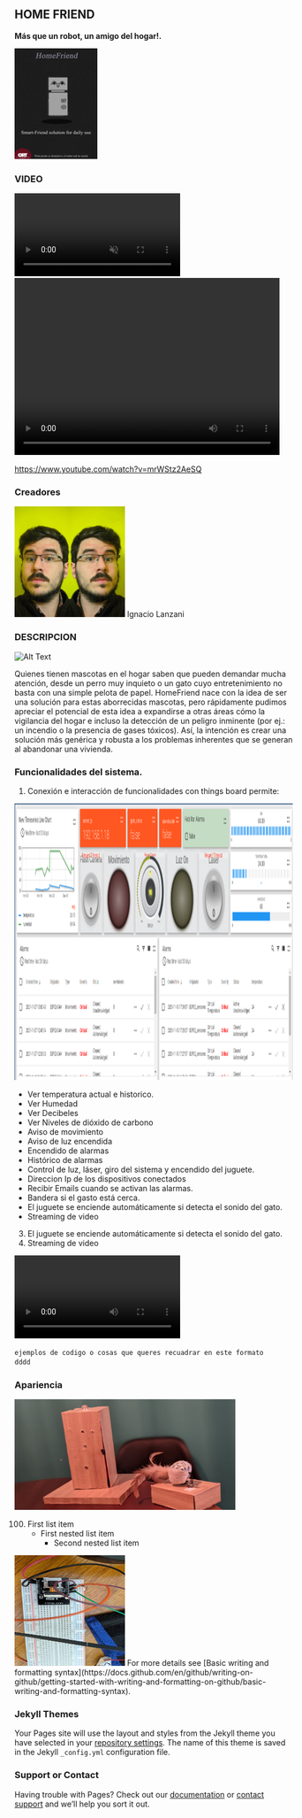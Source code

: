 ## HOME FRIEND
**Más que un robot, un amigo del hogar!.**

<img src="posterfinal.png" alt="drawing"  height ="200" width="150" />

  
### VIDEO

  <video src="https://github.com/TheUruguayo/HomeFriend/blob/main/docs/ROBOT_20211205_BAJA.mp4" data-canonical-src="https://github.com/TheUruguayo/HomeFriend/blob/main/docs/ROBOT_20211205_BAJA.mp4" controls="controls" muted="muted" class="d-block rounded-bottom-2 width-fit" style="max-height:640px;">

  </video>


<video width="480" height="320" controls="controls">
<source src="ROBOT_20211205_BAJA.mp4" type="video/mp4">
</video>
                                                       
https://www.youtube.com/watch?v=mrWStz2AeSQ
                                                       
### Creadores
<img src="WhatsApp%20Image%202020-10-18%20at%2015.21.43.jpeg" alt="drawing"  height ="200" width="200" />
Ignacio Lanzani

### DESCRIPCION


![Alt Text](https://media.giphy.com/media/vFKqnCdLPNOKc/giphy.gif)

Quienes tienen mascotas en el hogar saben que pueden demandar mucha atención, desde un perro muy inquieto o un gato cuyo entretenimiento no basta con una simple pelota de papel. HomeFriend nace con la idea de ser una solución para estas aborrecidas mascotas, pero rápidamente pudimos apreciar el potencial de esta idea a expandirse a otras áreas cómo la vigilancia del hogar e incluso la detección de un peligro inminente (por ej.: un incendio o la presencia de gases tóxicos). Así, la intención es crear una solución más genérica y robusta a los problemas inherentes que se generan al abandonar una vivienda.



### Funcionalidades del sistema.

1. Conexión e interacción de funcionalidades con things board permite: 

<img src="dashboard.png" alt="drawing"  height ="500" width="900" />

- Ver temperatura actual e historico.
- Ver Humedad
- Ver Decibeles
- Ver Niveles de dióxido de carbono
- Aviso de movimiento
- Aviso de luz encendida
- Encendido de alarmas
- Histórico de alarmas
- Control de luz, láser, giro del sistema y encendido del juguete.
- Direccion Ip de los dispositivos conectados
- Recibir Emails cuando se activan las alarmas.
- Bandera si el gasto está cerca.
- El juguete se enciende automáticamente si detecta el sonido del gato.
- Streaming de video
3. El juguete se enciende automáticamente si detecta el sonido del gato.
4. Streaming de video

<video src="https://github.com/TheUruguayo/HomeFriend/blob/main/docs/ROBOT_20211205_BAJA.mp4" controls="controls" style="max-width: 730px;">
</video>



```markdown
ejemplos de codigo o cosas que queres recuadrar en este formato
dddd
```

### Apariencia 

<img src="fioto proyecto.jpeg" alt="drawing"  height ="200" width="400" />



100. First list item
     - First nested list item
       - Second nested list item

<img src="foto1.jpeg" alt="drawing"  height ="200" width="200" />
For more details see [Basic writing and formatting syntax](https://docs.github.com/en/github/writing-on-github/getting-started-with-writing-and-formatting-on-github/basic-writing-and-formatting-syntax).

### Jekyll Themes

Your Pages site will use the layout and styles from the Jekyll theme you have selected in your [repository settings](https://github.com/im-homefriend/HomeFriend/settings/pages). The name of this theme is saved in the Jekyll `_config.yml` configuration file.

### Support or Contact

Having trouble with Pages? Check out our [documentation](https://docs.github.com/categories/github-pages-basics/) or [contact support](https://support.github.com/contact) and we’ll help you sort it out.
